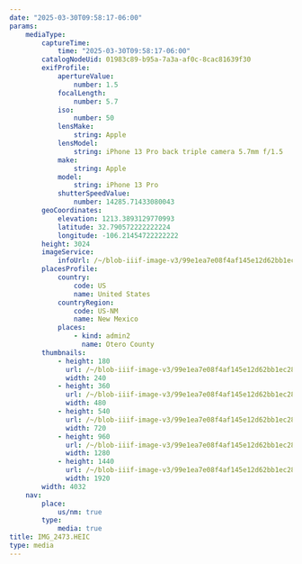 ```yaml
---
date: "2025-03-30T09:58:17-06:00"
params:
    mediaType:
        captureTime:
            time: "2025-03-30T09:58:17-06:00"
        catalogNodeUid: 01983c89-b95a-7a3a-af0c-8cac81639f30
        exifProfile:
            apertureValue:
                number: 1.5
            focalLength:
                number: 5.7
            iso:
                number: 50
            lensMake:
                string: Apple
            lensModel:
                string: iPhone 13 Pro back triple camera 5.7mm f/1.5
            make:
                string: Apple
            model:
                string: iPhone 13 Pro
            shutterSpeedValue:
                number: 14285.71433080043
        geoCoordinates:
            elevation: 1213.3893129770993
            latitude: 32.790572222222224
            longitude: -106.21454722222222
        height: 3024
        imageService:
            infoUrl: /~/blob-iiif-image-v3/99e1ea7e08f4af145e12d62bb1ec28989ab8f56a3ce79463a330f112f36ed7d6/info.json
        placesProfile:
            country:
                code: US
                name: United States
            countryRegion:
                code: US-NM
                name: New Mexico
            places:
                - kind: admin2
                  name: Otero County
        thumbnails:
            - height: 180
              url: /~/blob-iiif-image-v3/99e1ea7e08f4af145e12d62bb1ec28989ab8f56a3ce79463a330f112f36ed7d6/full/240%2C180/0/default.jpg
              width: 240
            - height: 360
              url: /~/blob-iiif-image-v3/99e1ea7e08f4af145e12d62bb1ec28989ab8f56a3ce79463a330f112f36ed7d6/full/480%2C360/0/default.jpg
              width: 480
            - height: 540
              url: /~/blob-iiif-image-v3/99e1ea7e08f4af145e12d62bb1ec28989ab8f56a3ce79463a330f112f36ed7d6/full/720%2C540/0/default.jpg
              width: 720
            - height: 960
              url: /~/blob-iiif-image-v3/99e1ea7e08f4af145e12d62bb1ec28989ab8f56a3ce79463a330f112f36ed7d6/full/1280%2C960/0/default.jpg
              width: 1280
            - height: 1440
              url: /~/blob-iiif-image-v3/99e1ea7e08f4af145e12d62bb1ec28989ab8f56a3ce79463a330f112f36ed7d6/full/1920%2C1440/0/default.jpg
              width: 1920
        width: 4032
    nav:
        place:
            us/nm: true
        type:
            media: true
title: IMG_2473.HEIC
type: media
---
```

